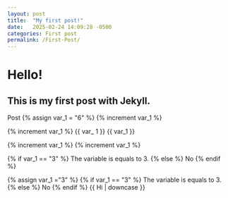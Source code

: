 ```yaml
---
layout: post
title:  "My first post!"
date:   2025-02-24 14:09:28 -0500
categories: First post
permalink: /First-Post/
---
```

# Hello!
## This is my first post with Jekyll.
Post
{% assign var_1 = "6" %}
{% increment var_1 %}

{% increment var_1 %}
{{ var_ 1 }}
{{ var_1 }}

{% increment var_1 %}
{% increment var_1 %}

{% if var_1 == "3" %}
The variable is equals to 3.
{% else %}
No
{% endif %}

{% assign var_1 ="3" %}
{% if var_1 == "3" %}
The variable is equals to 3.
{% else %}
No
{% endif %}
{{ Hi | downcase }}

